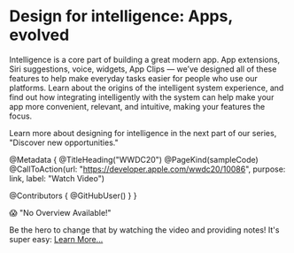 # Design for intelligence: Apps, evolved

Intelligence is a core part of building a great modern app. App extensions, Siri suggestions, voice, widgets, App Clips — we’ve designed all of these features to help make everyday tasks easier for people who use our platforms. Learn about the origins of the intelligent system experience, and find out how integrating intelligently with the system can help make your app more convenient, relevant, and intuitive, making your features the focus.

Learn more about designing for intelligence in the next part of our series, "Discover new opportunities."

@Metadata {
   @TitleHeading("WWDC20")
   @PageKind(sampleCode)
   @CallToAction(url: "https://developer.apple.com/wwdc20/10086", purpose: link, label: "Watch Video")

   @Contributors {
      @GitHubUser(<replace this with your GitHub handle>)
   }
}

😱 "No Overview Available!"

Be the hero to change that by watching the video and providing notes! It's super easy:
 [Learn More…](https://wwdcnotes.github.io/WWDCNotes/documentation/wwdcnotes/contributing)
